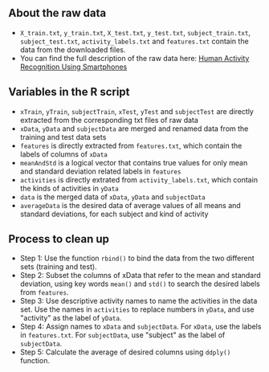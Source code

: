 ## About the raw data
* `X_train.txt`, `y_train.txt`, `X_test.txt`, `y_test.txt`, `subject_train.txt`, `subject_test.txt`, `activity_labels.txt` and `features.txt` contain the data from the downloaded files.
* You can find the full description of the raw data here: [Human Activity Recognition Using Smartphones](http://archive.ics.uci.edu/ml/datasets/Human+Activity+Recognition+Using+Smartphones)

## Variables in the R script
* `xTrain`, `yTrain`, `subjectTrain`, `xTest`, `yTest` and `subjectTest` are directly extracted from the corresponding txt files of raw data
* `xData`, `yData` and `subjectData` are merged and renamed data from the training and test data sets
* `features` is directly extracted from `features.txt`, which contain the labels of columns of `xData`
* `meanAndStd` is a logical vector that contains true values for only mean and standard deviation related labels in `features`
* `activities` is directly extrated from `activity_labels.txt`, which contain the kinds of activities in `yData`
* `data` is the merged data of `xData`, `yData` and `subjectData`
* `averageData` is the desired data of average values of all means and standard deviations, for each subject and kind of activity

## Process to clean up
* Step 1: Use the function `rbind()` to bind the data from the two different sets (training and test).
* Step 2: Subset the columns of xData that refer to the mean and standard deviation, using key words `mean()` and `std()` to search the desired labels from `features`.
* Step 3: Use descriptive activity names to name the activities in the data set. Use the names in `activities` to replace numbers in `yData`, and use "activity" as the label of `yData`.
* Step 4: Assign names to `xData` and `subjectData`. For `xData`, use the labels in `features.txt`. For `subjectData`, use "subject" as the label of `subjectData`.
* Step 5: Calculate the average of desired columns using `ddply()` function.
